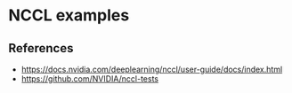 # NCCL examples

## References
- https://docs.nvidia.com/deeplearning/nccl/user-guide/docs/index.html
- https://github.com/NVIDIA/nccl-tests
